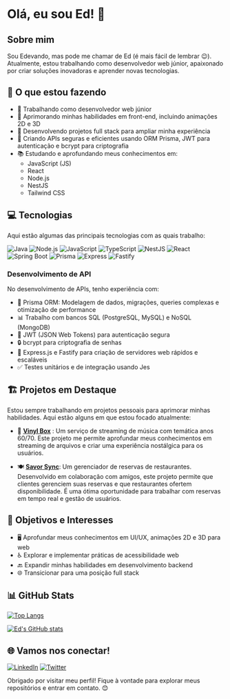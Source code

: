 # Olá, eu sou Ed! 👋

## Sobre mim
Sou Edevando, mas pode me chamar de Ed (é mais fácil de lembrar 😉). Atualmente, estou trabalhando como desenvolvedor web júnior, apaixonado por criar soluções inovadoras e aprender novas tecnologias.

## 🚀 O que estou fazendo

- 💼 Trabalhando como desenvolvedor web júnior
- 🎨 Aprimorando minhas habilidades em front-end, incluindo animações 2D e 3D
- 🔧 Desenvolvendo projetos full stack para ampliar minha experiência
- 🔑 Criando APIs seguras e eficientes usando ORM Prisma, JWT para autenticação e bcrypt para criptografia
- 📚 Estudando e aprofundando meus conhecimentos em:
  - JavaScript (JS)
  - React
  - Node.js
  - NestJS
  - Tailwind CSS

## 💻 Tecnologias

Aqui estão algumas das principais tecnologias com as quais trabalho:

![Java](https://img.shields.io/badge/-Java-007396?style=flat-square&logo=java&logoColor=white)
![Node.js](https://img.shields.io/badge/-Node.js-339933?style=flat-square&logo=node.js&logoColor=white)
![JavaScript](https://img.shields.io/badge/-JavaScript-F7DF1E?style=flat-square&logo=javascript&logoColor=black)
![TypeScript](https://img.shields.io/badge/-TypeScript-3178C6?style=flat-square&logo=typescript&logoColor=white)
![NestJS](https://img.shields.io/badge/-NestJS-E0234E?style=flat-square&logo=nestjs&logoColor=white)
![React](https://img.shields.io/badge/-React-61DAFB?style=flat-square&logo=react&logoColor=black)
![Spring Boot](https://img.shields.io/badge/-Spring%20Boot-6DB33F?style=flat-square&logo=spring-boot&logoColor=white)
![Prisma](https://img.shields.io/badge/-Prisma-2D3748?style=flat-square&logo=prisma&logoColor=white)
![Express](https://img.shields.io/badge/-Express-000000?style=flat-square&logo=express&logoColor=white)
![Fastify](https://img.shields.io/badge/-Fastify-000000?style=flat-square&logo=fastify&logoColor=white)

### Desenvolvimento de API
No desenvolvimento de APIs, tenho experiência com:
- 🔷 Prisma ORM: Modelagem de dados, migrações, queries complexas e otimização de performance
- 📊 Trabalho com bancos SQL (PostgreSQL, MySQL) e NoSQL (MongoDB)
- 🔐 JWT (JSON Web Tokens) para autenticação segura
- 🔒 bcrypt para criptografia de senhas
- 🚀 Express.js e Fastify para criação de servidores web rápidos e escaláveis
- ✅ Testes unitários e de integração usando Jes
  
## 🏗️ Projetos em Destaque

Estou sempre trabalhando em projetos pessoais para aprimorar minhas habilidades. Aqui estão alguns em que estou focado atualmente:

- 🎵 **[Vinyl Box](https://github.com/EdEddAEddy/vinyl-box)** : Um serviço de streaming de música com temática anos 60/70. Este projeto me permite aprofundar meus conhecimentos em streaming de arquivos e criar uma experiência nostálgica para os usuários.

- 🍽️ **[Savor Sync](https://github.com/EdEddAEddy/savor-sync)**: Um gerenciador de reservas de restaurantes. Desenvolvido em colaboração com amigos, este projeto permite que clientes gerenciem suas reservas e que restaurantes ofertem disponibilidade. É uma ótima oportunidade para trabalhar com reservas em tempo real e gestão de usuários.

## 🎯 Objetivos e Interesses

- 🖥️ Aprofundar meus conhecimentos em UI/UX, animações 2D e 3D para web
- ♿ Explorar e implementar práticas de acessibilidade web
- 🔙 Expandir minhas habilidades em desenvolvimento backend
- 🌐 Transicionar para uma posição full stack

## 📊 GitHub Stats

[![Top Langs](https://github-readme-stats.vercel.app/api/top-langs/?username=ededdaeddy&layout=compact)](https://github.com/anuraghazra/github-readme-stats)

[![Ed's GitHub stats](https://github-readme-stats.vercel.app/api?username=ededdaeddy&show_icons=true)](https://github.com/anuraghazra/github-readme-stats)

## 🌐 Vamos nos conectar!

[![LinkedIn](https://img.shields.io/badge/-LinkedIn-0077B5?style=flat-square&logo=linkedin&logoColor=white)](https://www.linkedin.com/in/edevando-alves/)
[![Twitter](https://img.shields.io/badge/-Twitter-1DA1F2?style=flat-square&logo=twitter&logoColor=white)](https://twitter.com/amorkkj)

Obrigado por visitar meu perfil! Fique à vontade para explorar meus repositórios e entrar em contato. 😊
